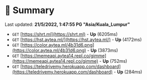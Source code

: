 # 📖 Summary
Last updated: **21/5/2022, 1:47:55 PG "Asia/Kuala_Lumpur"**

- `GET` [https://shrt.ml](https://shrt.ml) - **Up** (6205ms)
- `GET` [https://hst.aytea.ml/](https://hst.aytea.ml/) - **Up** (4172ms)
- `GET` [https://color.aytea.ml/4b31d6.png](https://color.aytea.ml/4b31d6.png) - **Up** (3873ms)
- `GET` [https://memeapi.aytea14.repl.co/gimme](https://memeapi.aytea14.repl.co/gimme) - **Up** (752ms)
- `GET` [https://teledrivemy.herokuapp.com/dashboard](https://teledrivemy.herokuapp.com/dashboard) - **Up** (284ms)
